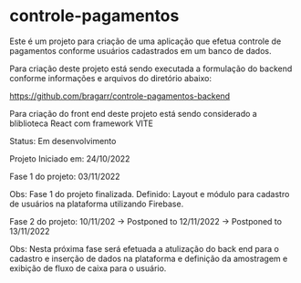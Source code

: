 # controle-pagamentos

Este é um projeto para criação de uma aplicação que efetua controle de pagamentos conforme usuários cadastrados em um banco de dados.

Para criação deste projeto está sendo executada a formulação do backend conforme informações e arquivos do diretório abaixo:

https://github.com/bragarr/controle-pagamentos-backend

Para criação do front end deste projeto está sendo considerado a bliblioteca React com framework VITE

Status: Em desenvolvimento

Projeto Iniciado em: 24/10/2022

Fase 1 do projeto: 03/11/2022 

Obs: Fase 1 do projeto finalizada. Definido: Layout e módulo para cadastro de usuários na plataforma utilizando Firebase.

Fase 2 do projeto: 10/11/202 -> Postponed to 12/11/2022 -> Postponed to 13/11/2022

Obs: Nesta próxima fase será efetuada a atulização do back end para o cadastro e inserção de dados na plataforma e definição da amostragem e exibição de fluxo de caixa para o usuário.
